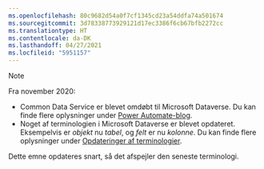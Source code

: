 ```yaml
---
ms.openlocfilehash: 80c9682d54a0f7cf1345cd23a54ddfa74a501674
ms.sourcegitcommit: 3d78338773929121d17ec3386f6cb67bfb2272cc
ms.translationtype: HT
ms.contentlocale: da-DK
ms.lasthandoff: 04/27/2021
ms.locfileid: "5951157"
---
```

> [!NOTE]
> Fra november 2020:
>
> - Common Data Service er blevet omdøbt til Microsoft Dataverse. Du kan finde flere oplysninger under [Power Automate-blog](https://aka.ms/PAuAppBlog).
> - Noget af terminologien i Microsoft Dataverse er blevet opdateret. Eksempelvis er *objekt* nu *tabel*, og *felt* er nu *kolonne*. Du kan finde flere oplysninger under [Opdateringer af terminologier](/powerapps/maker/data-platform/data-platform-intro).
>
> Dette emne opdateres snart, så det afspejler den seneste terminologi.